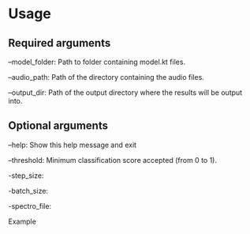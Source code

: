 # Usage

## Required arguments
–model_folder: Path to folder containing model.kt files.

–audio_path: Path of the directory containing the audio files.

–output_dir: Path of the output directory where the results will be output into.

## Optional arguments
–help: Show this help message and exit

–threshold: Minimum classification score accepted (from 0 to 1).

-step_size: 

-batch_size: 

-spectro_file:

Example
